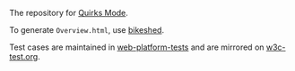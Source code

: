 The repository for [Quirks Mode](https://quirks.spec.whatwg.org/).

To generate `Overview.html`, use [bikeshed](https://github.com/tabatkins/bikeshed).

Test cases are maintained in [web-platform-tests](https://github.com/w3c/web-platform-tests/tree/master/quirks-mode) and are mirrored on [w3c-test.org](http://w3c-test.org/quirks-mode/).
